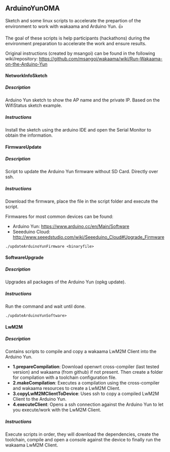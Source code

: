 ## ArduinoYunOMA

Sketch and some linux scripts to accelerate the prepartion of the environment to work with wakaama and Arduino Yun. :+1:

The goal of these scripts is help participants (hackathons) during the environment preparation to accelerate the work and ensure results.

Original instructions (created by msangoi) can be found in the following wiki/repository: https://github.com/msangoi/wakaama/wiki/Run-Wakaama-on-the-Arduino-Yun

#### NetworkInfoSketch

##### Description
Arduino Yun sketch to show the AP name and the private IP. Based on the WifiStatus sketch example.

##### Instructions
Install the sketch using the arduino IDE and open the Serial Monitor to obtain the information.

#### FirmwareUpdate

##### Description
Script to update the Arduino Yun firmware without SD Card. Directly over ssh. 

##### Instructions
Download the firmware, place the file in the script folder and execute the script.

Firmwares for most common devices can be found:

- Arduino Yun: https://www.arduino.cc/en/Main/Software
- Seeeduino Cloud: http://www.seeedstudio.com/wiki/Seeeduino_Cloud#Upgrade_Firmware

```
./updateArduinoYunFirmware <binaryfile>
```

#### SoftwareUpgrade

##### Description
Upgrades all packages of the Arduino Yun (opkg update).

##### Instructions
Run the command and wait until done.
```
./updateArduinoYunSoftware>
```

#### LwM2M

##### Description
Contains scripts to compile and copy a wakaama LwM2M Client into the Arduino Yun.

- **1.prepareCompilation**: Download openwrt cross-compiler (last tested version) and wakaama (from github) if not present. Then create a folder for compilation with a toolchain configuration file.
- **2.makeCompilation**: Executes a compilation using the cross-compiler and wakaama resources to create a LwM2M Client.
- **3.copyLwM2MClientToDevice**: Uses ssh to copy a compiled LwM2M Client to the Arduino Yun.
- **4.executeClient**: Opens a ssh connection against the Arduino Yun to let you execute/work with the LwM2M Client.

##### Instructions
Execute scripts in order, they will download the dependencies, create the toolchain, compile and open a console against the device to finally run the wakaama LwM2M Client.

